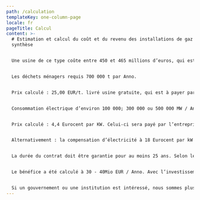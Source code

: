 ```yaml
---
path: /calculation
templateKey: one-column-page
locale: fr
pageTitle: Calcul
content: >-
  # Estimation et calcul du coût et du revenu des installations de gaz de
  synthèse


  Une usine de ce type coûte entre 450 et 465 millions d’euros, qui est accordé par l’investisseur. La période de construction après la signature du contrat est estimée de 2,5 à 3 ans.


  Les déchets ménagers requis 700 000 t par Anno.


  Prix calculé : 25,00 EUR/t. livré usine gratuite, qui est à payer par le fournisseur.


  Consommation électrique d’environ 100 000; 300 000 ou 500 000 MW / Anno.


  Prix calculé : 4,4 Eurocent par KW. Celui-ci sera payé par l’entreprise qui prend le pouvoir.


  Alternativement : la compensation d’électricité à 18 Eurocent par kW peut être livrée ; les déchets ménagers à l’usine à 0,00 EUR / t. Ce prix pourrait être rendu variable (à la hausse ou à la baisse ) par rapport aux conditions supérieures de l’entrée des déchets et le prix de l’électricité.


  La durée du contrat doit être garantie pour au moins 25 ans. Selon les circonstances particulières d’une ville ou d’un pays, nous pouvons demander une garantie de bonne exécution, qui est détenue sur un compte bloqué dans l’État de la partie contractante. Dans le contrat, nous pouvons offrir une participation de 30% à la ville ou l’état respectif. Il existe également la possibilité d’une participation officielle et légale de 3 à 5 % d’une personne, d’une entreprise ou d’une autre institution, ce qui permet la conclusion du contrat.


  Le bénéfice a été calculé à 30 - 40Mio EUR / Anno. Avec l’investissement nommé, ainsi que les chiffres et les faits décrits précédemment, le pourcentage de participation peut être calculé à partir de cela.


  Si un gouvernement ou une institution est intéressé, nous sommes plus qu’heureux de transmettre un portefeuille de présentation complet, y compris des graphiques supplémentaires de la centrale électrique.
---
```

